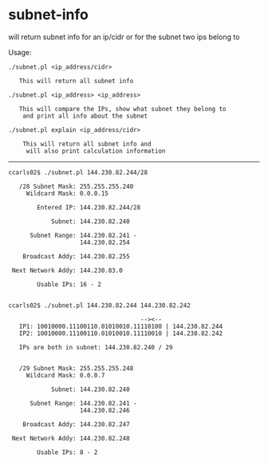 # subnet-info
will return subnet info for an ip/cidr or for the subnet two ips belong to

  Usage:

    ./subnet.pl <ip_address/cidr>

       This will return all subnet info

    ./subnet.pl <ip_address> <ip_address>

       This will compare the IPs, show what subnet they belong to
        and print all info about the subnet

    ./subnet.pl explain <ip_address/cidr>

        This will return all subnet info and
         will also print calculation information

------------------------------------------------------------
~~~
ccarls02$ ./subnet.pl 144.230.82.244/28

   /28 Subnet Mask: 255.255.255.240
     Wildcard Mask: 0.0.0.15

        Entered IP: 144.230.82.244/28

            Subnet: 144.230.82.240

      Subnet Range: 144.230.82.241 -
                    144.230.82.254

    Broadcast Addy: 144.230.82.255

 Next Network Addy: 144.230.83.0

        Usable IPs: 16 - 2


ccarls02$ ./subnet.pl 144.230.82.244 144.230.82.242

                                     --><--
   IP1: 10010000.11100110.01010010.11110100 | 144.230.82.244
   IP2: 10010000.11100110.01010010.11110010 | 144.230.82.242

   IPs are both in subnet: 144.230.82.240 / 29


   /29 Subnet Mask: 255.255.255.248
     Wildcard Mask: 0.0.0.7

            Subnet: 144.230.82.240

      Subnet Range: 144.230.82.241 -
                    144.230.82.246

    Broadcast Addy: 144.230.82.247

 Next Network Addy: 144.230.82.248

        Usable IPs: 8 - 2

~~~
